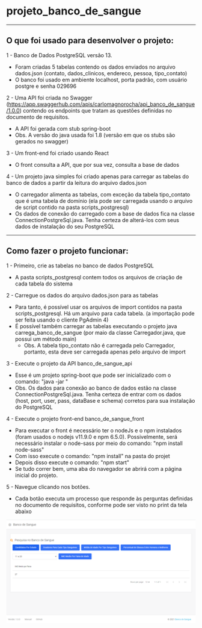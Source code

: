 # projeto_banco_de_sangue
 
--------------------------------------------------------------------------------------------------------------------------------------
O que foi usado para desenvolver o projeto:
--------------------------------------------------------------------------------------------------------------------------------------
1 - Banco de Dados PostgreSQL versão 13.
  - Foram criadas 5 tabelas contendo os dados enviados no arquivo dados.json (contato, dados_clinicos, endereco, pessoa, tipo_contato)
  - O banco foi usado em ambiente localhost, porta padrão, com usuário postgre e senha 029696

2 - Uma API foi criada no Swagger (https://app.swaggerhub.com/apis/carlomagnorocha/api_banco_de_sangue/1.0.0) contendo os endpoints que tratam as questões definidas no           documento de requisitos.
  - A API foi gerada com stub spring-boot
  - Obs. A versão do java usada foi 1.8 (versão em que os stubs são gerados no swagger)

3 - Um front-end foi criado usando React
  - O front consulta a API, que por sua vez, consulta a base de dados

4 - Um projeto java simples foi criado apenas para carregar as tabelas do banco de dados a partir da leitura do arquivo dados.json
  - O carregador alimenta as tabelas, com exceção da tabela tipo_contato que é uma tabela de domínio (ela pode ser carregada usando o arquivo de script contido na pasta             scripts_postgresql)
  - Os dados de conexão do carregado com a base de dados fica na classe ConnectionPostgreSql.java. Tenha certeza de alterá-los com seus dados de instalação do seu PostgreSQL

--------------------------------------------------------------------------------------------------------------------------------------
Como fazer o projeto funcionar:
--------------------------------------------------------------------------------------------------------------------------------------
1 - Primeiro, crie as tabelas no banco de dados PostgreSQL
  - A pasta scripts_postgresql contem todos os arquivos de criação de cada tabela do sistema

2 - Carregue os dados do arquivo dados.json para as tabelas
  - Para tanto, é possível usar os arquivos de import contidos na pasta scripts_postgresql. Há um arquivo para cada tabela. (a importação pode ser feita usando o cliente         PgAdmin 4)
  - É possível também carregar as tabelas executando o projeto java carrega_banco_de_sangue (por maio da classe Carregador.java, que possui um método main)
    - Obs. A tabela tipo_contato não é carregada pelo Carregador, portanto, esta deve ser carregada apenas pelo arquivo de import

3 - Execute o projeto da API banco_de_sangue_api
  - Esse é um projeto spring-boot que pode ser inicializado com o comando: "java -jar <nome do jar gerado na pasta target do projeto>"
  - Obs. Os dados para conexão ao banco de dados estão na classe ConnectionPostgreSql.java. Tenha certeza de entrar com os dados (host, port, user, pass, dataBase e schema)       corretos para sua instalação do PostgreSQL
 
4 - Execute o projeto front-end banco_de_sangue_front
  - Para executar o front é necessário ter o nodeJs e o npm instalados (foram usados o nodejs v11.9.0 e npm 6.5.0). Possivelmente, será necessário instalar o node-sass por       meio do comando: "npm install node-sass"
  - Com isso execute o comando: "npm install" na pasta do projet
  - Depois disso execute o comando: "npm start"
  - Se tudo correr bem, uma aba do navegador se abrirá com a página inicial do projeto.
 
5 - Navegue clicando nos botões. 
  - Cada botão executa um processo que responde às perguntas definidas no documento de requisitos, conforme pode ser visto no print da tela abaixo
 
![N|Solid](https://github.com/carlomagnorocha/projeto_banco_de_sangue/blob/main/img/banco_de_sangue_tela.png)
 
 
